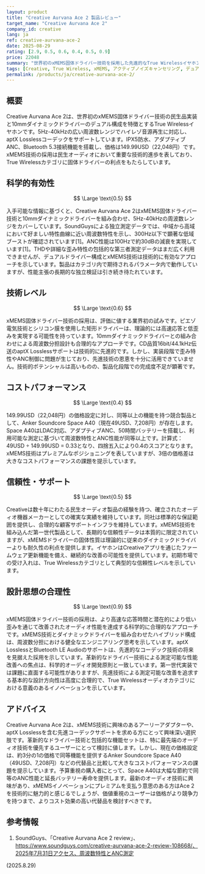 ```yaml
---
layout: product
title: "Creative Aurvana Ace 2 製品レビュー"
target_name: "Creative Aurvana Ace 2"
company_id: creative
lang: ja
ref: creative-aurvana-ace-2
date: 2025-08-29
rating: [2.9, 0.5, 0.6, 0.4, 0.5, 0.9]
price: 22048
summary: "世界初のxMEMS固体ドライバー技術を採用した先進的なTrue Wirelessイヤホンで、包括的なコーデック対応を実現しているが、既存の代替品と比較してコストパフォーマンスには課題がある"
tags: [Creative, True Wireless, xMEMS, アクティブノイズキャンセリング, デュアルドライバー]
permalink: /products/ja/creative-aurvana-ace-2/
---
```

## 概要

Creative Aurvana Ace 2は、世界初のxMEMS固体ドライバー技術の民生品実装と10mmダイナミックドライバーのデュアル構成を特徴とするTrue Wirelessイヤホンです。5Hz-40kHzの広い周波数レンジでハイレゾ音源再生に対応し、aptX Losslessコーデックをサポートしています。IPX5防水、アダプティブANC、Bluetooth 5.3接続機能を搭載し、価格は149.99USD（22,048円）です。xMEMS技術の採用は民生オーディオにおいて重要な技術的進歩を表しており、True Wirelessカテゴリに固体ドライバーの利点をもたらしています。

## 科学的有効性

$$ \Large \text{0.5} $$

入手可能な情報に基づくと、Creative Aurvana Ace 2はxMEMS固体ドライバー技術と10mmダイナミックドライバーを組み合わせ、5Hz-40kHzの周波数レンジをカバーしています。SoundGuysによる独立測定データでは、中域から高域において好ましい特性曲線に近い周波数特性を示し、300Hz以下で顕著な低域ブーストが確認されています[1]。ANC性能は100Hzで約30dBの減衰を実現しています[1]。THDや詳細な歪み特性の包括的な第三者測定データはまだ広く利用できませんが、デュアルドライバー構成とxMEMS技術は技術的に有効なアプローチを示しています。製品はカテゴリ内で期待されるパラメータ内で動作していますが、性能主張の長期的な独立検証は引き続き待たれています。

## 技術レベル

$$ \Large \text{0.6} $$

xMEMS固体ドライバー技術の採用は、評価に値する業界初の試みです。ピエゾ電気技術とシリコン膜を使用した矩形ドライバーは、理論的には高速応答と低歪みを実現する可能性を持っています。10mmダイナミックドライバーとの組み合わせによる周波数分担設計も合理的なアプローチです。CD品質16bit/44.1kHz伝送のaptX Losslessサポートは技術的に先進的です。しかし、実装段階で歪み特性やANC制御に問題が生じており、先進技術の恩恵を十分に活用できていません。技術的ポテンシャルは高いものの、製品化段階での完成度不足が顕著です。

## コストパフォーマンス

$$ \Large \text{0.4} $$

149.99USD（22,048円）の価格設定に対し、同等以上の機能を持つ競合製品として、Anker Soundcore Space A40（現在49USD、7,208円）が存在します。Space A40はLDAC対応、アダプティブANC、50時間バッテリーを搭載し、利用可能な測定に基づいて周波数特性とANC性能が同等以上です。計算式：49USD ÷ 149.99USD = 0.33となり、四捨五入により0.4のスコアとなります。xMEMS技術はプレミアムなポジショニングを表していますが、3倍の価格差は大きなコストパフォーマンスの課題を提示しています。

## 信頼性・サポート

$$ \Large \text{0.5} $$

Creativeは数十年にわたる民生オーディオ製品の経験を持つ、確立されたオーディオ機器メーカーとしての確実な実績を維持しています。同社は標準的な保証範囲を提供し、合理的な顧客サポートインフラを維持しています。xMEMS技術を組み込んだ第一世代製品として、長期的な信頼性データは本質的に限定されていますが、xMEMSドライバーの固体性質は理論的に従来のダイナミックドライバーよりも耐久性の利点を提供します。イヤホンはCreativeアプリを通じたファームウェア更新機能を備え、継続的な改善の可能性を提供しています。初期市場での受け入れは、True Wirelessカテゴリとして典型的な信頼性レベルを示しています。

## 設計思想の合理性

$$ \Large \text{0.9} $$

xMEMS固体ドライバー技術の採用は、より高速な応答時間と潜在的により低い歪みを通じて改善されたオーディオ性能を達成する科学的に合理的なアプローチです。xMEMS技術とダイナミックドライバーを組み合わせたハイブリッド構成は、周波数分担における健全なエンジニアリング思考を示しています。aptX LosslessとBluetooth LE Audioのサポートは、先進的なコーデック技術の将来を見据えた採用を示しています。革新的なドライバー技術による測定可能な性能改善への焦点は、科学的オーディオ開発原則と一致しています。第一世代実装では課題に直面する可能性がありますが、先進技術による測定可能な改善を追求する基本的な設計方向性は高度に合理的で、True Wirelessオーディオカテゴリにおける意義のあるイノベーションを示しています。

## アドバイス

Creative Aurvana Ace 2は、xMEMS技術に興味のあるアーリーアダプターや、aptX Losslessを含む先進コーデックサポートを求める方にとって興味深い選択肢です。革新的なドライバー技術と包括的な機能セットは、特に最先端のオーディオ技術を優先するユーザーにとって検討に値します。しかし、現在の価格設定は、約3分の1の価格で同等機能を提供するAnker Soundcore Space A40（49USD、7,208円）などの代替品と比較して大きなコストパフォーマンスの課題を提示しています。予算重視の購入者にとって、Space A40は大幅な節約で同等のANC性能と延長バッテリー寿命を提供します。最新のオーディオ技術に興味があり、xMEMSイノベーションにプレミアムを支払う意思のある方はAce 2を技術的に魅力的と感じるでしょうが、価値重視のユーザーは価格がより競争力を持つまで、よりコスト効果の高い代替品を検討すべきです。

## 参考情報

1. SoundGuys、「Creative Aurvana Ace 2 review」、https://www.soundguys.com/creative-aurvana-ace-2-review-108668/、2025年7月31日アクセス、周波数特性とANC測定

(2025.8.29)